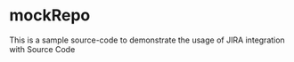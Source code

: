 mockRepo
========
This is a sample source-code to demonstrate the usage of JIRA integration with Source Code

